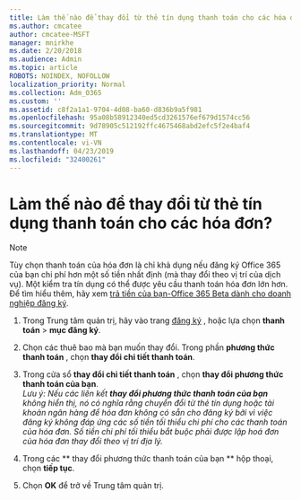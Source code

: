 ```yaml
---
title: Làm thế nào để thay đổi từ thẻ tín dụng thanh toán cho các hóa đơn?
ms.author: cmcatee
author: cmcatee-MSFT
manager: mnirkhe
ms.date: 2/20/2018
ms.audience: Admin
ms.topic: article
ROBOTS: NOINDEX, NOFOLLOW
localization_priority: Normal
ms.collection: Adm_O365
ms.custom: ''
ms.assetid: c8f2a1a1-9704-4d08-ba60-d836b9a5f981
ms.openlocfilehash: 95a08b58912340ed5cd3261576ef679d1574cc56
ms.sourcegitcommit: 9d78905c512192ffc4675468abd2efc5f2e4baf4
ms.translationtype: MT
ms.contentlocale: vi-VN
ms.lasthandoff: 04/23/2019
ms.locfileid: "32400261"
---
```

# <a name="how-do-i-change-from-credit-card-payments-to-invoice"></a>Làm thế nào để thay đổi từ thẻ tín dụng thanh toán cho các hóa đơn?

> [!NOTE]
> Tùy chọn thanh toán của hóa đơn là chỉ khả dụng nếu đăng ký Office 365 của bạn chi phí hơn một số tiền nhất định (mà thay đổi theo vị trí của dịch vụ). Một kiểm tra tín dụng có thể được yêu cầu thanh toán hóa đơn lớn hơn. Để tìm hiểu thêm, hãy xem [trả tiền của bạn-Office 365 Beta dành cho doanh nghiệp đăng ký](https://support.office.com/article/734f4aab-df2d-4e9b-8cb1-691910bde216). 
  
1. Trong Trung tâm quản trị, hãy vào trang [đăng ký](https://go.microsoft.com/fwlink/p/?linkid=842054) , hoặc lựa chọn **thanh toán** \> **mục đăng ký**.
    
2. Chọn các thuê bao mà bạn muốn thay đổi. Trong phần **phương thức thanh toán** , chọn **thay đổi chi tiết thanh toán**.
    
3. Trong cửa sổ **thay đổi chi tiết thanh toán** , chọn **thay đổi phương thức thanh toán của bạn**.
<br>*Lưu ý: Nếu các liên kết **thay đổi phương thức thanh toán của bạn** không hiển thị, nó có nghĩa rằng chuyển đổi từ thẻ tín dụng hoặc tài khoản ngân hàng để hóa đơn không có sẵn cho đăng ký bởi vì việc đăng ký không đáp ứng các số tiền tối thiểu chi phí cho các thanh toán của hóa đơn. Số tiền chi phí tối thiểu bắt buộc phải được lập hoá đơn của hóa đơn thay đổi theo vị trí địa lý.*
  
4. Trong các ** thay đổi phương thức thanh toán của bạn ** hộp thoại, chọn **tiếp tục**.
    
5. Chọn **OK** để trở về Trung tâm quản trị. 
   